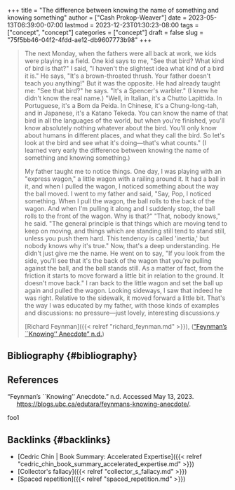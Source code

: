 +++
title = "The difference between knowing the name of something and knowing something"
author = ["Cash Prokop-Weaver"]
date = 2023-05-13T06:39:00-07:00
lastmod = 2023-12-23T01:30:23-08:00
tags = ["concept", "concept"]
categories = ["concept"]
draft = false
slug = "75f5bb46-04f2-4fdd-ae12-db9607773b98"
+++

> The next Monday, when the fathers were all back at work, we kids were playing in a field. One kid says to me, "See that bird? What kind of bird is that?" I said, "I haven't the slightest idea what kind of a bird it is." He says, "It's a brown-throated thrush. Your father doesn't teach you anything!" But it was the opposite. He had already taught me: "See that bird?" he says. "It's a Spencer's warbler." (I knew he didn't know the real name.) "Well, in Italian, it's a Chutto Lapittida. In Portuguese, it's a Bom da Peida. In Chinese, it's a Chung-long-tah, and in Japanese, it's a Katano Tekeda. You can know the name of that bird in all the languages of the world, but when you're finished, you'll know absolutely nothing whatever about the bird. You'll only know about humans in different places, and what they call the bird. So let's look at the bird and see what it's doing—that's what counts." (I learned very early the difference between knowing the name of something and knowing something.)
>
> My father taught me to notice things. One day, I was playing with an "express wagon," a little wagon with a railing around it. It had a ball in it, and when I pulled the wagon, I noticed something about the way the ball moved. I went to my father and said, "Say, Pop, I noticed something. When I pull the wagon, the ball rolls to the back of the wagon. And when I'm pulling it along and I suddenly stop, the ball rolls to the front of the wagon. Why is that?" "That, nobody knows," he said. "The general principle is that things which are moving tend to keep on moving, and things which are standing still tend to stand still, unless you push them hard. This tendency is called 'inertia,' but nobody knows why it's true." Now, that's a deep understanding. He didn't just give me the name. He went on to say, "If you look from the side, you'll see that it's the back of the wagon that you're pulling against the ball, and the ball stands still. As a matter of fact, from the friction it starts to move forward a little bit in relation to the ground. It doesn't move back." I ran back to the little wagon and set the ball up again and pulled the wagon. Looking sideways, I saw that indeed he was right. Relative to the sidewalk, it moved forward a little bit. That's the way I was educated by my father, with those kinds of examples and discussions: no pressure—just lovely, interesting discussions.y
>
> [Richard Feynman]({{< relref "richard_feynman.md" >}}), (<a href="#citeproc_bib_item_1">“Feynman’s ``Knowing’’ Anecdote” n.d.</a>)


## Bibliography {#bibliography}

## References

<style>.csl-entry{text-indent: -1.5em; margin-left: 1.5em;}</style><div class="csl-bib-body">
  <div class="csl-entry"><a id="citeproc_bib_item_1"></a>“Feynman’s ``Knowing’’ Anecdote.” n.d. Accessed May 13, 2023. <a href="https://blogs.ubc.ca/edutara/feynmans-knowing-anecdote/">https://blogs.ubc.ca/edutara/feynmans-knowing-anecdote/</a>.</div>
</div>

foo1


## Backlinks {#backlinks}

-   [Cedric Chin | Book Summary: Accelerated Expertise]({{< relref "cedric_chin_book_summary_accelerated_expertise.md" >}})
-   [Collector's fallacy]({{< relref "collector_s_fallacy.md" >}})
-   [Spaced repetition]({{< relref "spaced_repetition.md" >}})

